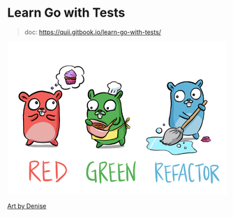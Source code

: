 # Learn Go with Tests

> doc: https://quii.gitbook.io/learn-go-with-tests/

<p align="center">
  <img src="https://raw.githubusercontent.com/quii/learn-go-with-tests/main/red-green-blue-gophers-smaller.png" />
</p>

[Art by Denise](https://twitter.com/deniseyu21)
